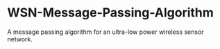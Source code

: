 # WSN-Message-Passing-Algorithm
A message passing algorithm for an ultra-low power wireless sensor network.
